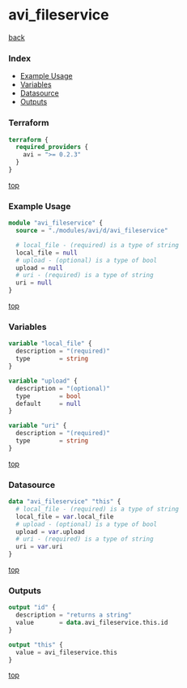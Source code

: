 # avi_fileservice

[back](../avi.md)

### Index

- [Example Usage](#example-usage)
- [Variables](#variables)
- [Datasource](#datasource)
- [Outputs](#outputs)

### Terraform

```terraform
terraform {
  required_providers {
    avi = ">= 0.2.3"
  }
}
```

[top](#index)

### Example Usage

```terraform
module "avi_fileservice" {
  source = "./modules/avi/d/avi_fileservice"

  # local_file - (required) is a type of string
  local_file = null
  # upload - (optional) is a type of bool
  upload = null
  # uri - (required) is a type of string
  uri = null
}
```

[top](#index)

### Variables

```terraform
variable "local_file" {
  description = "(required)"
  type        = string
}

variable "upload" {
  description = "(optional)"
  type        = bool
  default     = null
}

variable "uri" {
  description = "(required)"
  type        = string
}
```

[top](#index)

### Datasource

```terraform
data "avi_fileservice" "this" {
  # local_file - (required) is a type of string
  local_file = var.local_file
  # upload - (optional) is a type of bool
  upload = var.upload
  # uri - (required) is a type of string
  uri = var.uri
}
```

[top](#index)

### Outputs

```terraform
output "id" {
  description = "returns a string"
  value       = data.avi_fileservice.this.id
}

output "this" {
  value = avi_fileservice.this
}
```

[top](#index)